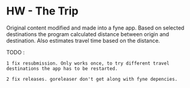# HW - The Trip

Original content modified and made into a fyne app. Based on selected destinations the program calculated distance between origin and destination. Also estimates travel time based on the distance.

TODO : 

    1 fix resubmission. Only works once, to try different travel destinations the app has to be restarted.

    2 fix releases. goreleaser don't get along with fyne depencies.
